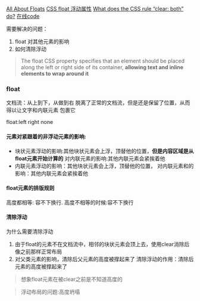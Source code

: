 [All About Floats](https://css-tricks.com/all-about-floats/)
[CSS float 浮动属性](http://www.cnblogs.com/polk6/archive/2013/07/25/3142187.html)
[What does the CSS rule “clear: both” do?](https://stackoverflow.com/questions/12871710/what-does-the-css-rule-clear-both-do)
[在线code](https://codepen.io/anon/pen/BwggMW)

需要解决的问题：
1. float 对其他元素的影响
2. 如何清除浮动


> The float CSS property specifies that an element should be placed along the left or right side of its container,  **allowing text and inline elements to wrap around it**



### float
文档流：从上到下，从做到右
脱离了正常的文档流，但是还是保留了位置，从而得以让文字和内联元素 包裹它
<!-- 排版方式,让元素浮动起来，其他元素把他环绕起来，**remain a part of the flow of the web page** -->
float:left right  none

#### 元素对紧跟着的非浮动元素的影响:
- 块状元素浮动的影响:其他块状元素会上浮，顶替他的位置，**但是内容区域是从float元素开始计算的** 对内联元素的影响:其他内联元素会紧挨着他
- 内联元素浮动的影响：其他块状元素会上浮，顶替他的位置， 对内联元素和的影响：其他内联元素会紧挨着他

#### float元素的排版规则
高度都相等:  容不下换行.
高度不相等的时候:容不下换行


#### 清除浮动
为什么需要清除浮动
1. 由于float的元素不在文档流中，相邻的块状元素会顶上去，使用clear消除后像之前那样正常布局
2. 对父类元素的影响，清除后父元素的高度被撑起来了
清除浮动的作用：清除后元素的高度被撑起来了
> 想象float元素在被clear之前是不知道高度的


> 浮动布局的问题:高度坍塌
